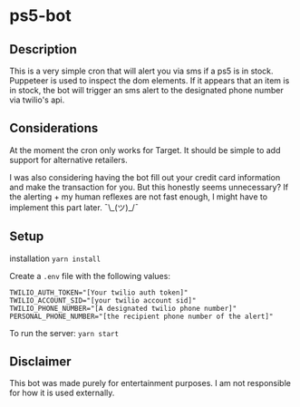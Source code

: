 # ps5-bot

## Description
This is a very simple cron that will alert you via sms if a ps5 is in stock. Puppeteer is used to inspect the dom elements. If it appears that an item is in stock, the bot will trigger an sms alert to the designated phone number via twilio's api.

## Considerations
At the moment the cron only works for Target. It should be simple to add support for alternative retailers.

I was also considering having the bot fill out your credit card information and make the transaction for you. But this honestly seems unnecessary? If the alerting + my human reflexes are not fast enough, I might have to implement this part later. ¯\\\_(ツ)\_/¯ 

## Setup
installation
`yarn install`

Create a `.env` file with the following values:
```
TWILIO_AUTH_TOKEN="[Your twilio auth token]"
TWILIO_ACCOUNT_SID="[your twilio account sid]"
TWILIO_PHONE_NUMBER="[A designated twilio phone number]"
PERSONAL_PHONE_NUMBER="[the recipient phone number of the alert]"
```

To run the server:
`yarn start`


## Disclaimer
This bot was made purely for entertainment purposes. I am not responsible for how it is used externally.

